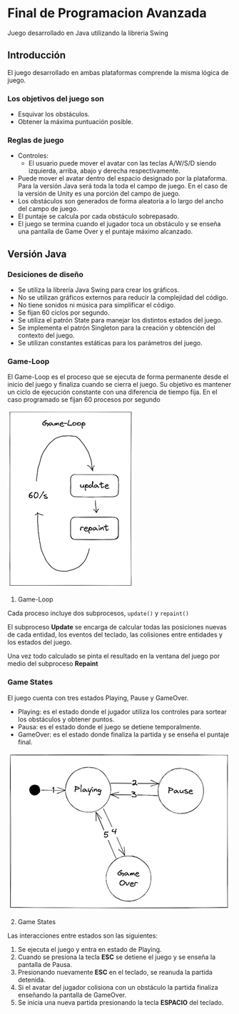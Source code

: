 # Final de Programacion Avanzada
Juego desarrollado en Java utilizando la libreria Swing

## Introducción

El juego desarrollado en ambas plataformas comprende la misma lógica de juego. 

### **Los objetivos del juego son**

- Esquivar los obstáculos.
- Obtener la máxima puntuación posible.

### **Reglas de juego**

- Controles:
    - El usuario puede mover el avatar con las teclas A/W/S/D siendo izquierda, arriba, abajo y derecha respectivamente.
- Puede mover el avatar dentro del espacio designado por la plataforma. Para la versión Java será toda la toda el campo de juego. En el caso de la versión de Unity es una porción del campo de juego.
- Los obstáculos son generados de forma aleatoria a lo largo del ancho del campo de juego.
- El puntaje se calcula por cada obstáculo sobrepasado.
- El juego se termina cuando el jugador toca un obstáculo y se enseña una pantalla de Game Over y el puntaje máximo alcanzado.

## Versión Java

### **Desiciones de diseño**

- Se utiliza la librería Java Swing para crear los gráficos.
- No se utilizan gráficos externos para reducir la complejidad del código.
- No tiene sonidos ni música para simplificar el código.
- Se fijan 60 ciclos por segundo.
- Se utiliza el patrón State para manejar los distintos estados del juego.
- Se implementa el patrón Singleton para la creación y obtención del contexto del juego.
- Se utilizan constantes estáticas para los parámetros del juego.

### **Game-Loop**

El Game-Loop es el proceso que se ejecuta de forma permanente desde el inicio del juego y finaliza cuando se cierra el juego. Su objetivo es mantener un ciclo de ejecución constante con una diferencia de tiempo fija. En el caso programado se fijan 60 procesos por segundo

![1. Game-Loop ](./res/game_loop.png)

1. Game-Loop 

Cada proceso incluye dos subprocesos, `update()` y `repaint()`

El subproceso **Update** se encarga de calcular todas las posiciones nuevas de cada entidad, los eventos del teclado, las colisiones entre entidades y los estados del juego.

Una vez todo calculado se pinta el resultado en la ventana del juego por medio del subproceso **Repaint**

### **Game States**

El juego cuenta con tres estados Playing, Pause y GameOver.

- Playing: es el estado donde el jugador utiliza los controles para sortear los obstáculos y obtener puntos.
- Pausa: es el estado donde el juego se detiene temporalmente.
- GameOver: es el estado donde finaliza la partida y se enseña el puntaje final.

![2. Game States](./res/game_states.png)

2. Game States

Las interacciones entre estados son las siguientes:

1. Se ejecuta el juego y entra en estado de Playing.
2. Cuando se presiona la tecla ******ESC****** se detiene el juego y se enseña la pantalla de Pausa.
3. Presionando nuevamente ******ESC****** en el teclado, se reanuda la partida detenida.
4. Si el avatar del jugador colisiona con un obstáculo la partida finaliza enseñando la pantalla de GameOver.
5. Se inicia una nueva partida presionando la tecla **ESPACIO** del teclado.